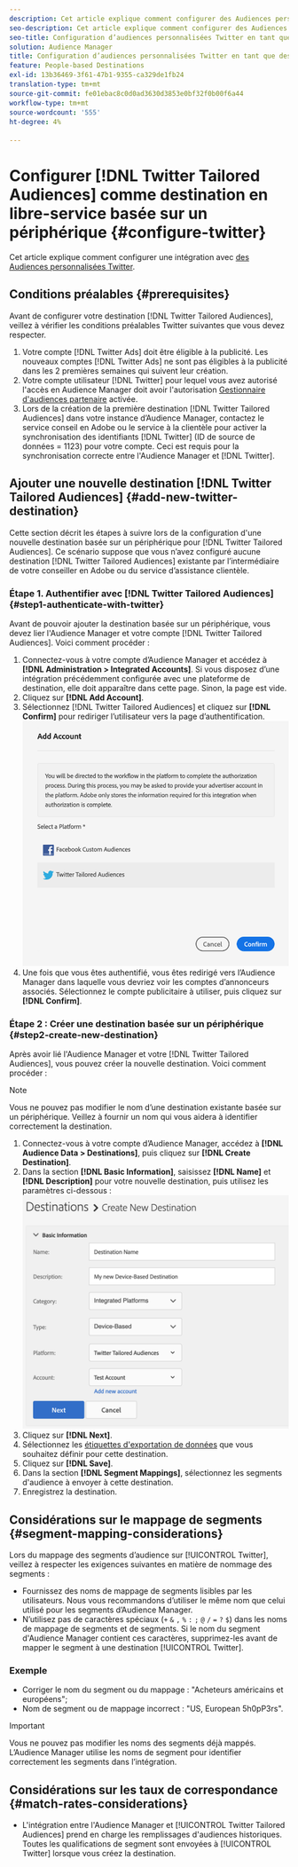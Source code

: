 ```yaml
---
description: Cet article explique comment configurer des Audiences personnalisées Twitter pour les intégrations nouvelles et existantes.
seo-description: Cet article explique comment configurer des Audiences personnalisées Twitter pour les intégrations nouvelles et existantes.
seo-title: Configuration d’audiences personnalisées Twitter en tant que destination basée sur un appareil en libre service
solution: Audience Manager
title: Configuration d’audiences personnalisées Twitter en tant que destination basée sur un appareil en libre service
feature: People-based Destinations
exl-id: 13b36469-3f61-47b1-9355-ca329de1fb24
translation-type: tm+mt
source-git-commit: fe01ebac8c0d0ad3630d3853e0bf32f0b00f6a44
workflow-type: tm+mt
source-wordcount: '555'
ht-degree: 4%

---
```


# Configurer [!DNL Twitter Tailored Audiences] comme destination en libre-service basée sur un périphérique {#configure-twitter}

Cet article explique comment configurer une intégration avec [des Audiences personnalisées Twitter](https://business.twitter.com/en/targeting/tailored-audiences.html).

## Conditions préalables {#prerequisites}

Avant de configurer votre destination [!DNL Twitter Tailored Audiences], veillez à vérifier les conditions préalables Twitter suivantes que vous devez respecter.

1. Votre compte [!DNL Twitter Ads] doit être éligible à la publicité. Les nouveaux comptes [!DNL Twitter Ads] ne sont pas éligibles à la publicité dans les 2 premières semaines qui suivent leur création.
2. Votre compte utilisateur [!DNL Twitter] pour lequel vous avez autorisé l&#39;accès en Audience Manager doit avoir l&#39;autorisation [Gestionnaire d&#39;audiences partenaire](https://business.twitter.com/en/help/troubleshooting/multi-user-login-faq.html#accesslevels) activée.
3. Lors de la création de la première destination [!DNL Twitter Tailored Audiences] dans votre instance d’Audience Manager, contactez le service conseil en Adobe ou le service à la clientèle pour activer la synchronisation des identifiants [!DNL Twitter] (ID de source de données = 1123) pour votre compte. Ceci est requis pour la synchronisation correcte entre l&#39;Audience Manager et [!DNL Twitter].

## Ajouter une nouvelle destination [!DNL Twitter Tailored Audiences] {#add-new-twitter-destination}

Cette section décrit les étapes à suivre lors de la configuration d&#39;une nouvelle destination basée sur un périphérique pour [!DNL Twitter Tailored Audiences]. Ce scénario suppose que vous n’avez configuré aucune destination [!DNL Twitter Tailored Audiences] existante par l’intermédiaire de votre conseiller en Adobe ou du service d’assistance clientèle.

### Étape 1. Authentifier avec [!DNL Twitter Tailored Audiences] {#step1-authenticate-with-twitter}

Avant de pouvoir ajouter la destination basée sur un périphérique, vous devez lier l&#39;Audience Manager et votre compte [!DNL Twitter Tailored Audiences]. Voici comment procéder :

1. Connectez-vous à votre compte d’Audience Manager et accédez à **[!DNL Administration > Integrated Accounts]**. Si vous disposez d’une intégration précédemment configurée avec une plateforme de destination, elle doit apparaître dans cette page. Sinon, la page est vide.
1. Cliquez sur **[!DNL Add Account]**.
1. Sélectionnez [!DNL Twitter Tailored Audiences] et cliquez sur **[!DNL Confirm]** pour rediriger l’utilisateur vers la page d’authentification.                     ![plates-formes intégrées](assets/dbd-integrated-platforms.png)
1. Une fois que vous êtes authentifié, vous êtes redirigé vers l’Audience Manager dans laquelle vous devriez voir les comptes d’annonceurs associés. Sélectionnez le compte publicitaire à utiliser, puis cliquez sur **[!DNL Confirm]**.

### Étape 2 : Créer une destination basée sur un périphérique {#step2-create-new-destination}

Après avoir lié l&#39;Audience Manager et votre [!DNL Twitter Tailored Audiences], vous pouvez créer la nouvelle destination. Voici comment procéder :

>[!NOTE]
>
>Vous ne pouvez pas modifier le nom d’une destination existante basée sur un périphérique. Veillez à fournir un nom qui vous aidera à identifier correctement la destination.

1. Connectez-vous à votre compte d’Audience Manager, accédez à **[!DNL Audience Data > Destinations]**, puis cliquez sur **[!DNL Create Destination]**.
1. Dans la section **[!DNL Basic Information]**, saisissez **[!DNL Name]** et **[!DNL Description]** pour votre nouvelle destination, puis utilisez les paramètres ci-dessous : ![configuration](assets/dbd-new-basic.png)
1. Cliquez sur **[!DNL Next]**.
1. Sélectionnez les [étiquettes d&#39;exportation de données](/help/using/features/data-export-controls.md#controls-labels) que vous souhaitez définir pour cette destination.
1. Cliquez sur **[!DNL Save]**.
1. Dans la section **[!DNL Segment Mappings]**, sélectionnez les segments d&#39;audience à envoyer à cette destination.
1. Enregistrez la destination.

## Considérations sur le mappage de segments {#segment-mapping-considerations}

Lors du mappage des segments d’audience sur [!UICONTROL Twitter], veillez à respecter les exigences suivantes en matière de nommage des segments :

* Fournissez des noms de mappage de segments lisibles par les utilisateurs. Nous vous recommandons d’utiliser le même nom que celui utilisé pour les segments d’Audience Manager.
* N’utilisez pas de caractères spéciaux (`+` `&` `,` `%` `:` `;` `@` `/` `=` `?` `$`) dans les noms de mappage de segments et de segments. Si le nom du segment d&#39;Audience Manager contient ces caractères, supprimez-les avant de mapper le segment à une destination [!UICONTROL Twitter].

### Exemple

* Corriger le nom du segment ou du mappage : &quot;Acheteurs américains et européens&quot;;
* Nom de segment ou de mappage incorrect : &quot;US, European 5h0pP3rs&quot;.

>[!IMPORTANT]
>
>Vous ne pouvez pas modifier les noms des segments déjà mappés. L’Audience Manager utilise les noms de segment pour identifier correctement les segments dans l’intégration.

## Considérations sur les taux de correspondance {#match-rates-considerations}

* L&#39;intégration entre l&#39;Audience Manager et [!UICONTROL Twitter Tailored Audiences] prend en charge les remplissages d&#39;audiences historiques. Toutes les qualifications de segment sont envoyées à [!UICONTROL Twitter] lorsque vous créez la destination.

